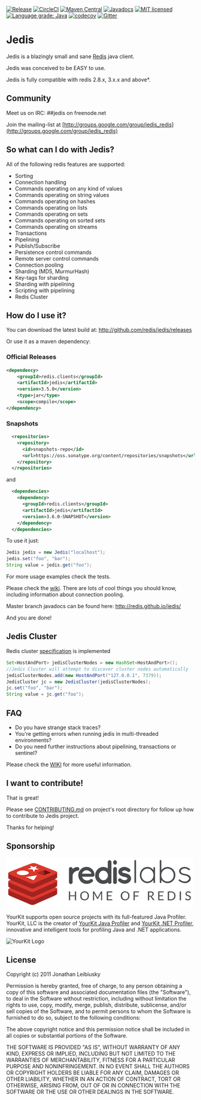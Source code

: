 [![Release](https://img.shields.io/github/release/redis/jedis.svg)](https://github.com/redis/jedis/releases/latest)
[![CircleCI](https://circleci.com/gh/redis/jedis/tree/master.svg?style=svg)](https://circleci.com/gh/redis/jedis/tree/master)
[![Maven Central](https://img.shields.io/maven-central/v/redis.clients/jedis.svg)](http://mvnrepository.com/artifact/redis.clients/jedis)
[![Javadocs](https://www.javadoc.io/badge/redis.clients/jedis.svg)](https://www.javadoc.io/doc/redis.clients/jedis)
[![MIT licensed](https://img.shields.io/badge/license-MIT-blue.svg)](./LICENSE.txt)
[![Language grade: Java](https://img.shields.io/lgtm/grade/java/g/redis/jedis.svg?logo=lgtm&logoWidth=18)](https://lgtm.com/projects/g/redis/jedis/context:java)
[![codecov](https://codecov.io/gh/redis/jedis/branch/master/graph/badge.svg?token=pAstxAAjYo)](https://codecov.io/gh/redis/jedis)
[![Gitter](https://badges.gitter.im/redis/jedis.svg)](https://gitter.im/redis/jedis?utm_source=badge&utm_medium=badge&utm_campaign=pr-badge)

# Jedis

Jedis is a blazingly small and sane [Redis](http://github.com/antirez/redis "Redis") java client.

Jedis was conceived to be EASY to use.

Jedis is fully compatible with redis 2.8.x, 3.x.x and above*.

## Community

Meet us on IRC: ##jedis on freenode.net

Join the mailing-list at [http://groups.google.com/group/jedis_redis](http://groups.google.com/group/jedis_redis)

## So what can I do with Jedis?
All of the following redis features are supported:

- Sorting
- Connection handling
- Commands operating on any kind of values
- Commands operating on string values
- Commands operating on hashes
- Commands operating on lists
- Commands operating on sets
- Commands operating on sorted sets
- Commands operating on streams
- Transactions
- Pipelining
- Publish/Subscribe
- Persistence control commands
- Remote server control commands
- Connection pooling
- Sharding (MD5, MurmurHash)
- Key-tags for sharding
- Sharding with pipelining
- Scripting with pipelining
- Redis Cluster

## How do I use it?

You can download the latest build at: 
    http://github.com/redis/jedis/releases

Or use it as a maven dependency:

### Official Releases

```xml
<dependency>
    <groupId>redis.clients</groupId>
    <artifactId>jedis</artifactId>
    <version>3.5.0</version>
    <type>jar</type>
    <scope>compile</scope>
</dependency>
```

### Snapshots

```xml
  <repositories>
    <repository>
      <id>snapshots-repo</id>
      <url>https://oss.sonatype.org/content/repositories/snapshots</url>
    </repository>
  </repositories>
```

and

```xml
  <dependencies>
    <dependency>
      <groupId>redis.clients</groupId>
      <artifactId>jedis</artifactId>
      <version>3.6.0-SNAPSHOT</version>
    </dependency>
  </dependencies>
```


To use it just:
    
```java
Jedis jedis = new Jedis("localhost");
jedis.set("foo", "bar");
String value = jedis.get("foo");
```

For more usage examples check the tests.

Please check the [wiki](http://github.com/redis/jedis/wiki "wiki"). There are lots of cool things you should know, including information about connection pooling.

Master branch javadocs can be found here: http://redis.github.io/jedis/

And you are done!

## Jedis Cluster

Redis cluster [specification](http://redis.io/topics/cluster-spec) is implemented

```java
Set<HostAndPort> jedisClusterNodes = new HashSet<HostAndPort>();
//Jedis Cluster will attempt to discover cluster nodes automatically
jedisClusterNodes.add(new HostAndPort("127.0.0.1", 7379));
JedisCluster jc = new JedisCluster(jedisClusterNodes);
jc.set("foo", "bar");
String value = jc.get("foo");
```

## FAQ

- Do you have strange stack traces?
- You're getting errors when running jedis in multi-threaded environments?
- Do you need further instructions about pipelining, transactions or sentinel?

Please check the [WIKI](https://github.com/redis/jedis/wiki) for more useful information.


## I want to contribute!

That is great!

Please see [CONTRIBUTING.md](https://github.com/redis/jedis/blob/master/.github/CONTRIBUTING.md) on project's root directory for follow up how to contribute to Jedis project.

Thanks for helping!

## Sponsorship

![RedisLabs Logo](logo-redislabs.png)


YourKit supports open source projects with its full-featured Java Profiler.
YourKit, LLC is the creator of [YourKit Java Profiler](http://www.yourkit.com/java/profiler/index.jsp) 
and [YourKit .NET Profiler](http://www.yourkit.com/.net/profiler/index.jsp),
innovative and intelligent tools for profiling Java and .NET applications.

![YourKit Logo](https://cloud.githubusercontent.com/assets/1317309/4507430/7119527c-4b0c-11e4-9245-d72e751e26ee.png)

## License

Copyright (c) 2011 Jonathan Leibiusky

Permission is hereby granted, free of charge, to any person
obtaining a copy of this software and associated documentation
files (the "Software"), to deal in the Software without
restriction, including without limitation the rights to use,
copy, modify, merge, publish, distribute, sublicense, and/or sell
copies of the Software, and to permit persons to whom the
Software is furnished to do so, subject to the following
conditions:

The above copyright notice and this permission notice shall be
included in all copies or substantial portions of the Software.

THE SOFTWARE IS PROVIDED "AS IS", WITHOUT WARRANTY OF ANY KIND,
EXPRESS OR IMPLIED, INCLUDING BUT NOT LIMITED TO THE WARRANTIES
OF MERCHANTABILITY, FITNESS FOR A PARTICULAR PURPOSE AND
NONINFRINGEMENT. IN NO EVENT SHALL THE AUTHORS OR COPYRIGHT
HOLDERS BE LIABLE FOR ANY CLAIM, DAMAGES OR OTHER LIABILITY,
WHETHER IN AN ACTION OF CONTRACT, TORT OR OTHERWISE, ARISING
FROM, OUT OF OR IN CONNECTION WITH THE SOFTWARE OR THE USE OR
OTHER DEALINGS IN THE SOFTWARE.

